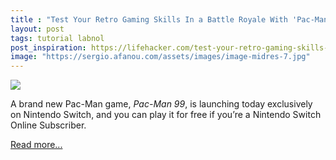 ```yaml
---
title : "Test Your Retro Gaming Skills In a Battle Royale With 'Pac-Man 99'"
layout: post
tags: tutorial labnol
post_inspiration: https://lifehacker.com/test-your-retro-gaming-skills-in-a-battle-royale-with-p-1846637749
image: "https://sergio.afanou.com/assets/images/image-midres-7.jpg"
---
```


<img src="https://i.kinja-img.com/gawker-media/image/upload/s--2ugkyVrj--/c_fit,fl_progressive,q_80,w_636/mzrbks6oosgvvgujqssq.jpg" /><p>A brand new Pac-Man game, <em>Pac-Man 99</em>, is launching today exclusively on Nintendo Switch, and you can play it for free if you’re a Nintendo Switch Online Subscriber.<br></p><p><a href="https://lifehacker.com/test-your-retro-gaming-skills-in-a-battle-royale-with-p-1846637749">Read more...</a></p>